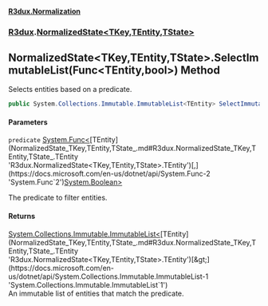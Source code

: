 #### [R3dux.Normalization](R3dux.Normalization.md 'R3dux.Normalization')
### [R3dux](R3dux.Normalization.md#R3dux 'R3dux').[NormalizedState&lt;TKey,TEntity,TState&gt;](NormalizedState_TKey,TEntity,TState_.md 'R3dux.NormalizedState<TKey,TEntity,TState>')

## NormalizedState<TKey,TEntity,TState>.SelectImmutableList(Func<TEntity,bool>) Method

Selects entities based on a predicate.

```csharp
public System.Collections.Immutable.ImmutableList<TEntity> SelectImmutableList(System.Func<TEntity,bool> predicate);
```
#### Parameters

<a name='R3dux.NormalizedState_TKey,TEntity,TState_.SelectImmutableList(System.Func_TEntity,bool_).predicate'></a>

`predicate` [System.Func&lt;](https://docs.microsoft.com/en-us/dotnet/api/System.Func-2 'System.Func`2')[TEntity](NormalizedState_TKey,TEntity,TState_.md#R3dux.NormalizedState_TKey,TEntity,TState_.TEntity 'R3dux.NormalizedState<TKey,TEntity,TState>.TEntity')[,](https://docs.microsoft.com/en-us/dotnet/api/System.Func-2 'System.Func`2')[System.Boolean](https://docs.microsoft.com/en-us/dotnet/api/System.Boolean 'System.Boolean')[&gt;](https://docs.microsoft.com/en-us/dotnet/api/System.Func-2 'System.Func`2')

The predicate to filter entities.

#### Returns
[System.Collections.Immutable.ImmutableList&lt;](https://docs.microsoft.com/en-us/dotnet/api/System.Collections.Immutable.ImmutableList-1 'System.Collections.Immutable.ImmutableList`1')[TEntity](NormalizedState_TKey,TEntity,TState_.md#R3dux.NormalizedState_TKey,TEntity,TState_.TEntity 'R3dux.NormalizedState<TKey,TEntity,TState>.TEntity')[&gt;](https://docs.microsoft.com/en-us/dotnet/api/System.Collections.Immutable.ImmutableList-1 'System.Collections.Immutable.ImmutableList`1')  
An immutable list of entities that match the predicate.